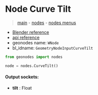 # Node Curve Tilt

> [main](../structure.md) - [nodes](nodes.md) - [nodes menus](nodes_menus.md)

- [Blender reference](https://docs.blender.org/manual/en/latest/modeling/geometry_nodes/curve/curve_tilt.html)
- [api reference](https://docs.blender.org/api/current/bpy.types.GeometryNodeInputCurveTilt.html)
- geonodes name: `WNode`
- bl_idname: `GeometryNodeInputCurveTilt`

```python
from geonodes import nodes

node = nodes.CurveTilt()
```

#### Output sockets:

- **tilt** : Float

